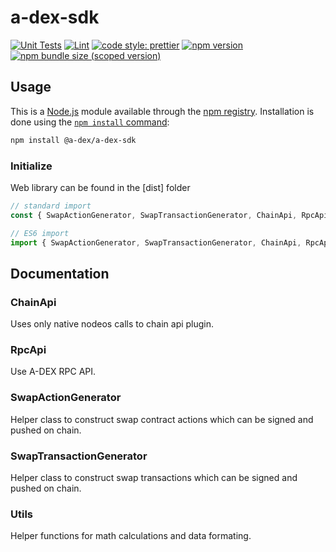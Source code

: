 # a-dex-sdk

[![Unit Tests](https://github.com/A-DEX/a-dex-sdk/workflows/Unit%20Tests/badge.svg)](https://github.com/A-DEX/a-dex-sdk/actions?query=workflow%3A%22Unit+Tests%22)
[![Lint](https://github.com/A-DEX/a-dex-sdk/workflows/Lint/badge.svg)](https://github.com/A-DEX/a-dex-sdk/actions?query=workflow%3ALint)
[![code style: prettier](https://img.shields.io/badge/code_style-prettier-ff69b4.svg?style=flat-square)](https://github.com/prettier/prettier)
[![npm version](https://img.shields.io/npm/v/@a-dex/a-dex-sdk/latest.svg)](https://www.npmjs.com/package/@a-dex/adex-sdk/v/latest)
[![npm bundle size (scoped version)](https://img.shields.io/bundlephobia/minzip/@a-dex/a=dex-sdk/latest.svg)](https://bundlephobia.com/result?p=@a-dex/a-dex-sdk@latest)

## Usage

This is a [Node.js](https://nodejs.org/en/) module available through the
[npm registry](https://www.npmjs.com/). Installation is done using the
[`npm install` command](https://docs.npmjs.com/getting-started/installing-npm-packages-locally):

```sh
npm install @a-dex/a-dex-sdk
```

### Initialize

Web library can be found in the [dist] folder

```javascript
// standard import
const { SwapActionGenerator, SwapTransactionGenerator, ChainApi, RpcApi } = require("@a-dex/a-dex-sdk");

// ES6 import
import { SwapActionGenerator, SwapTransactionGenerator, ChainApi, RpcApi } from "@a-dex/a-dex-sdk";
```

## Documentation

### ChainApi

Uses only native nodeos calls to chain api plugin.

### RpcApi

Use A-DEX RPC API.

### SwapActionGenerator

Helper class to construct swap contract actions which can be signed and pushed on chain.

### SwapTransactionGenerator

Helper class to construct swap transactions which can be signed and pushed on chain.

### Utils

Helper functions for math calculations and data formating.
